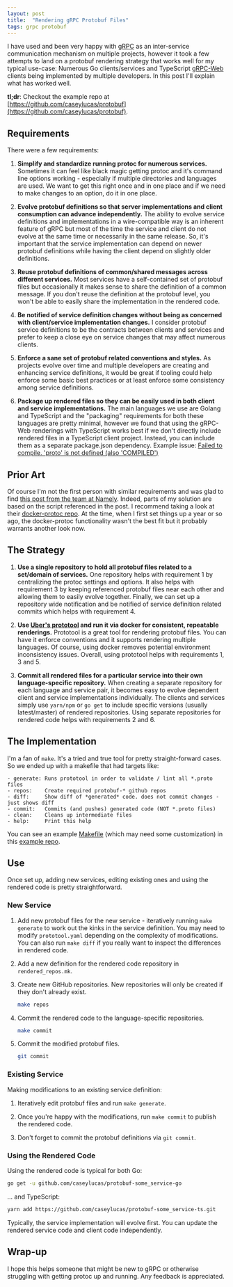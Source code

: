 ```yaml
---
layout: post
title:  "Rendering gRPC Protobuf Files"
tags: grpc protobuf
---
```


I have used and been very happy with [gRPC](https://grpc.io) as an inter-service communication mechanism 
on multiple projects, however it took a few attempts to land on a protobuf rendering strategy that works well
for my typical use-case: Numerous Go clients/services and TypeScript [gRPC-Web](https://github.com/grpc/grpc-web)
clients being implemented by multiple developers.  In this post I'll explain what has worked well.

**tl;dr**: Checkout the example repo at 
[https://github.com/caseylucas/protobuf](https://github.com/caseylucas/protobuf).

## Requirements

There were a few requirements:

1. **Simplify and standardize running protoc for numerous services.**
Sometimes it can feel like black magic getting protoc and it's command line options working - especially if 
multiple directories and languages are used. We want to get this right once and in one place and if we 
need to make changes to an option, do it in one place.

2. **Evolve protobuf definitions so that server implementations and client consumption can advance independently.**
The ability to evolve service definitions and implementations in a wire-compatible way is an inherent feature of gRPC
but most of the time the service and client do not evolve at the same time or necessarily in the same release.  So, 
it's important that the service implementation can depend on newer protobuf definitions while having the client depend
on slightly older definitions.

3. **Reuse protobuf definitions of common/shared messages across different services.**
Most services have a self-contained set of protobuf files but occasionally it makes sense to share the 
definition of a common message. If you don't reuse the definition at the protobuf level, you won't be able to 
easily share the implementation in the rendered code.

4. **Be notified of service definition changes without being as concerned with client/service implementation changes.**
I consider protobuf service definitions to be the contracts between clients and services and prefer to keep a
close eye on service changes that may affect numerous clients.

5. **Enforce a sane set of protobuf related conventions and styles.**
As projects evolve over time and multiple developers are creating and enhancing service definitions,
it would be great if tooling could help enforce some basic best practices or at least enforce
some consistency among service definitions.

6. **Package up rendered files so they can be easily used in both client and service implementations.**
The main languages we use are Golang and TypeScript and the "packaging" requirements for both these languages
are pretty minimal, however we found that using the gRPC-Web renderings with TypeScript works
best if we don't directly include rendered files in a TypeScript client project. Instead, you can include
them as a separate package.json dependency. Example issue:
[Failed to compile. 'proto' is not defined (also 'COMPILED')](https://github.com/grpc/grpc-web/issues/447)


## Prior Art

Of course I'm not the first person with similar requirements and was glad to find
[this post from the team at Namely](https://medium.com/namely-labs/how-we-build-grpc-services-at-namely-52a3ae9e7c35).
Indeed, parts of my solution are based on the script referenced in the post.
I recommend taking a look at their [docker-protoc repo](https://github.com/namely/docker-protoc).  At the time, 
when I first set things up a year or so ago, the docker-protoc functionality wasn't the best fit but it probably
warrants another look now.


## The Strategy

1. **Use a single repository to hold all protobuf files related to a set/domain of services.**
One repository helps with requirement 1 by centralizing the protoc settings and options. It also helps
with requirement 3 by keeping referenced protobuf files near each other and allowing them to
easily evolve together. Finally, we can set up a repository wide notification and be notified
of service definition related commits which helps with requirement 4.

2. **Use [Uber's prototool](https://github.com/uber/prototool) and run it via docker for consistent,
repeatable renderings.**
Prototool is a great tool for rendering protobuf files. You can have it enforce conventions and it
supports rendering multiple languages. Of course, using docker removes potential environment
inconsistency issues. Overall, using prototool helps with requirements 1, 3 and 5.

3. **Commit all rendered files for a particular service into their own language-specific repository.**
When creating a separate repository for each language and service pair, it becomes easy to evolve dependent
client and service implementations individually.  The clients and services simply use `yarn/npm` or `go get` to
include specific versions (usually latest/master) of rendered repositories. Using separate repositories for
rendered code helps with requirements 2 and 6.


## The Implementation

I'm a fan of `make`. It's a tried and true tool for pretty straight-forward cases. So we ended up with a makefile
that had targets like:

```
- generate: Runs prototool in order to validate / lint all *.proto files
- repos:    Create required protobuf-* github repos
- diff:     Show diff of *generated* code. does not commit changes - just shows diff
- commit:   Commits (and pushes) generated code (NOT *.proto files)
- clean:    Cleans up intermediate files
- help:     Print this help
```

You can see an example [Makefile](https://github.com/caseylucas/protobuf/tree/master/Makefile)
(which may need some customization) in this [example repo](https://github.com/caseylucas/protobuf).

## Use

Once set up, adding new services, editing existing ones and using the rendered code is pretty straightforward.

### New Service

1. Add new protobuf files for the new service - iteratively running `make generate` to work out the kinks in the
service definition.  You may need to modify `prototool.yaml` depending on the complexity of modifications.  You
can also run `make diff` if you really want to inspect the differences in rendered code.

2. Add a new definition for the rendered code repository in `rendered_repos.mk`.

3. Create new GitHub repositories. New repositories will only be created if they don't already exist.
    ```bash
    make repos
    ```

4. Commit the rendered code to the language-specific repositories.
    ```bash
    make commit 
    ```

5. Commit the modified protobuf files.
    ```bash
    git commit
    ```

### Existing Service

Making modifications to an existing service definition:

1. Iteratively edit protobuf files and run `make generate`.

2. Once you're happy with the modifications, run `make commit` to publish the rendered code.

3. Don't forget to commit the protobuf definitions via `git commit`.

### Using the Rendered Code

Using the rendered code is typical for both Go:
```bash
go get -u github.com/caseylucas/protobuf-some_service-go
```

... and TypeScript:
```bash
yarn add https://github.com/caseylucas/protobuf-some_service-ts.git
```

Typically, the service implementation will evolve first. You can update the rendered service code and client code
independently.

## Wrap-up

I hope this helps someone that might be new to gRPC or otherwise struggling with getting protoc up and running.
Any feedback is appreciated.

